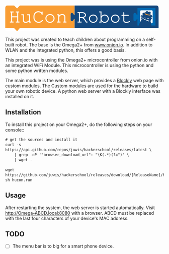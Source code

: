 ![Hacker School](webserver/static/images/Logo.svg)

This project was created to teach children about programming on a self-built robot.
The base is the Omega2+ from www.onion.io. In addition to WLAN and the integrated python, this offers a good basis.


This project was is using the Omega2+ microcontroller from onion.io with an integrated WiFi Module. This microcontroller is using the python and some python written modules.

The main module is the web server, which provides a [Blockly](https://developers.google.com/blockly/) web page with custom modules. The Custom modules are used for the hardware to build your own robotic device. A python web server with a Blockly interface was installed on it.

## Installation
To install this project on your Omega2+, do the following steps on your console::

    # get the sources and install it
    curl -s https://api.github.com/repos/juwis/hackerschool/releases/latest \
        | grep -oP '"browser_download_url": "\K(.*)(?=")' \
        | wget -

    wget https://github.com/juwis/hackerschool/releases/download/[ReleaseName]/hucon.run
    sh hucon.run

## Usage
After restarting the system, the web server is started automatically. Visit http://Omega-ABCD.local:8080 with a browser. ABCD must be replaced with the last four characters of your device's MAC address.

## TODO

- [ ] The menu bar is to big for a smart phone device.
